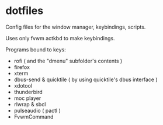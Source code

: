 # dotfiles
Config files for the window manager, keybindings, scripts.

Uses only fvwm actkbd to make keybindings.

Programs bound to keys:
 - rofi ( and the "dmenu" subfolder's contents )
 - firefox
 - xterm
 - dbus-send & quicktile ( by using quicktile's dbus interface )
 - xdotool
 - thunderbird
 - moc player
 - rlwrap & sbcl
 - pulseaudio ( pactl )
 - FvwmCommand
